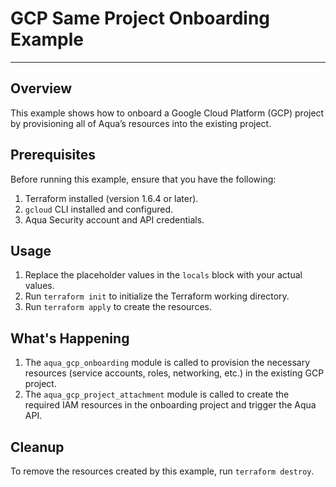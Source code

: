 # GCP Same Project Onboarding Example

---

## Overview

This example shows how to onboard a Google Cloud Platform (GCP) project by provisioning all of Aqua’s resources into the existing project.

## Prerequisites

Before running this example, ensure that you have the following:

1. Terraform installed (version 1.6.4 or later).
2. `gcloud` CLI installed and configured.
3. Aqua Security account and API credentials.

## Usage

1. Replace the placeholder values in the `locals` block with your actual values.
2. Run `terraform init` to initialize the Terraform working directory.
3. Run `terraform apply` to create the resources.

## What's Happening

1. The `aqua_gcp_onboarding` module is called to provision the necessary resources (service accounts, roles, networking, etc.) in the existing GCP project.
2. The `aqua_gcp_project_attachment` module is called to create the required IAM resources in the onboarding project and trigger the Aqua API.


## Cleanup

To remove the resources created by this example, run `terraform destroy`.